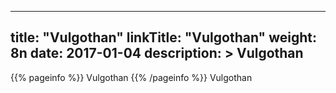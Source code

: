 
---
title: "Vulgothan"
linkTitle: "Vulgothan"
weight: 8n
date: 2017-01-04
description: >
 Vulgothan
---

{{% pageinfo %}}
Vulgothan
{{% /pageinfo %}}
Vulgothan
